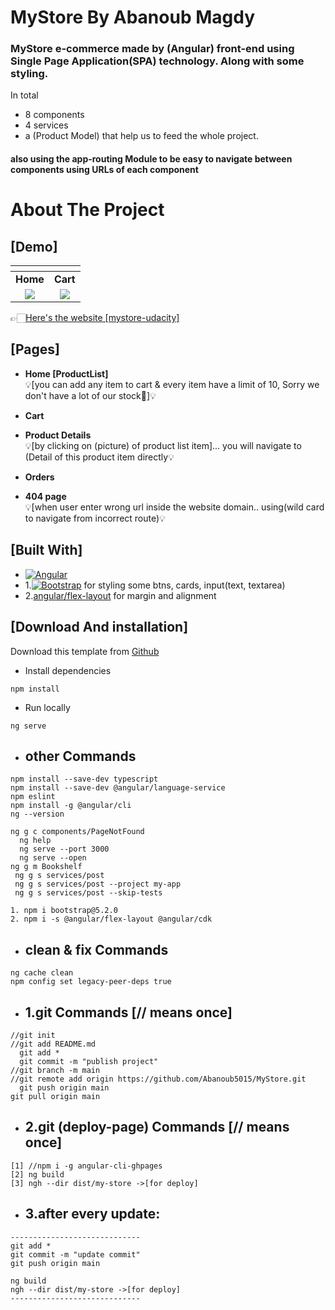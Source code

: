 # MyStore By Abanoub Magdy

### MyStore e-commerce made by (Angular) front-end using Single Page Application(SPA) technology. Along with some styling. 
In total 
* 8 components
* 4 services 
* a (Product Model) that help us to feed the whole project.
#### also using the app-routing Module to be easy to navigate between components using URLs of each component


# About The Project 
## [Demo]
| [![]()]() | [![]()]() | 
|:---:|:---:|
| **Home**  | **Cart**  |
| [![](https://user-images.githubusercontent.com/82307701/192167435-8bf01fcd-72f7-4249-9f7f-2f3b3d5813d8.png)](http://mystore-udacity.tk/) | [![](https://user-images.githubusercontent.com/82307701/192167449-9b2b62bd-94f3-4f7d-99d4-e165f86d98cc.png)](http://mystore-udacity.tk/cart) |

👉🏻[Here's the website [mystore-udacity]](http://mystore-udacity.tk/)

## [Pages]

* **Home [ProductList]** <br/>💡[you can add any item to cart & every item have a limit of 10, Sorry we don't have a lot of our stock🤭]💡

* **Cart**

* **Product Details** <br/>💡[by clicking on (picture) of product list item]... you will navigate to (Detail of this product item directly💡

* **Orders**

* **404 page** <br/>💡[when user enter wrong url inside the website domain.. using(wild card to navigate from incorrect route)💡


## [Built With]

* [![Angular][Angular.io]][Angular-url]
* 1.[![Bootstrap][Bootstrap.com]][Bootstrap-url] for styling some btns, cards, input(text, textarea)
* 2.[angular/flex-layout] for margin and alignment

<!-- download -->
## [Download And installation]

Download this template from [Github](https://github.com/Abanoub5015/MyStore/archive/refs/heads/main.zip)


* Install dependencies
```
npm install
```
* Run locally
```
ng serve
```


* ## other Commands
```
npm install --save-dev typescript     
npm install --save-dev @angular/language-service    
npm eslint  
npm install -g @angular/cli 
ng --version 
  
ng g c components/PageNotFound   
  ng help 
  ng serve --port 3000 
  ng serve --open      
ng g m Bookshelf  
 ng g s services/post 
 ng g s services/post --project my-app 
 ng g s services/post --skip-tests    

1. npm i bootstrap@5.2.0
2. npm i -s @angular/flex-layout @angular/cdk
```

* ## clean & fix Commands
```
ng cache clean
npm config set legacy-peer-deps true  
```



* ## 1.git Commands [// means once]
```
//git init 
//git add README.md  
  git add *
  git commit -m "publish project"  
//git branch -m main 
//git remote add origin https://github.com/Abanoub5015/MyStore.git
  git push origin main
git pull origin main 
```

* ## 2.git (deploy-page) Commands [// means once]
```
[1] //npm i -g angular-cli-ghpages
[2] ng build 
[3] ngh --dir dist/my-store ->[for deploy]
```


* ## 3.after every update:
```
-----------------------------
git add *
git commit -m "update commit"
git push origin main

ng build
ngh --dir dist/my-store ->[for deploy]
-----------------------------
```




[Angular.io]: https://img.shields.io/badge/Angular-DD0031?style=for-the-badge&logo=angular&logoColor=white
[Angular-url]: https://angular.io/
[Bootstrap.com]: https://img.shields.io/badge/Bootstrap-563D7C?style=for-the-badge&logo=bootstrap&logoColor=white
[Bootstrap-url]: https://getbootstrap.com
[angular/flex-layout]: https://github.com/angular/flex-layout

